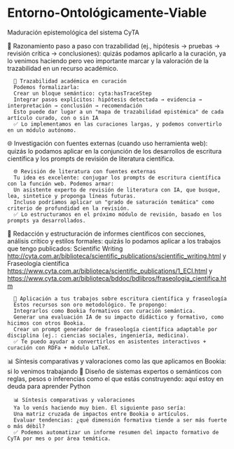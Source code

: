 # Entorno-Ontológicamente-Viable
Maduración epistemológica del sistema CyTA


🧠 Razonamiento paso a paso con trazabilidad (ej., hipótesis → pruebas → revisión crítica → conclusiones): quizás podamos aplicarlo a la curación, ya lo venimos haciendo pero veo importante marcar y la valoración de la trazabilidad en un recurso académico. 
      
      🧠 Trazabilidad académica en curación
      Podemos formalizarla:
      Crear un bloque semántico: cyta:hasTraceStep
      Integrar pasos explícitos: hipótesis detectada → evidencia → interpretación → conclusión → recomendación
      Esto puede dar lugar a un "mapa de trazabilidad epistémica" de cada artículo curado, con o sin IA
      ✅ Lo implementamos en las curaciones largas, y podemos convertirlo en un módulo autónomo.

🌐 Investigación con fuentes externas (cuando uso herramienta web): quizás lo podamos aplicar en la conjunción de los desarrollos de escritura científica y los prompts de revisión de literatura científica. 
    
      🌐 Revisión de literatura con fuentes externas
      Tu idea es excelente: conjugar los prompts de escritura científica con la función web. Podemos armar:
      Un asistente experto de revisión de literatura con IA, que busque, lea, sintetice y proponga líneas futuras.
      Incluso podríamos aplicar un "grado de saturación temática" como criterio de profundidad en la revisión.
      ✅ Lo estructuramos en el próximo módulo de revisión, basado en los prompts ya desarrollados.

📄 Redacción y estructuración de informes científicos con secciones, análisis crítico y estilos formales: quizás lo podamos aplicar a los trabajos que tengo publicados: Scientific Writing http://cyta.com.ar/biblioteca/scientific_publications/scientific_writing.html y Fraseología científica https://www.cyta.com.ar/biblioteca/scientific_publications/1_ECI.html y https://www.cyta.com.ar/biblioteca/bddoc/bdlibros/fraseologia_cientifica.htm

      📄 Aplicación a tus trabajos sobre escritura científica y fraseología
      Estos recursos son oro metodológico. Te propongo:
      Integrarlos como Bookia formativos con curación semántica.
      Generar una evaluación IA de su impacto didáctico y formativo, como hicimos con otros Bookia.
      Crear un prompt generador de fraseología científica adaptable por disciplina (ej.: ciencias sociales, ingeniería, medicina).
      ✅ Te puedo ayudar a convertirlos en asistentes interactivos + curación con RDFa + módulo LaTeX.

📊 Síntesis comparativas y valoraciones como las que aplicamos en Bookia: si lo venimos trabajando 🧩 Diseño de sistemas expertos o semánticos con reglas, pesos o inferencias como el que estás construyendo: aquí estoy en deuda para aprender Python
     
      📊 Síntesis comparativas y valoraciones
      Ya lo venís haciendo muy bien. El siguiente paso sería:
      Una matriz cruzada de impactos entre Bookia o artículos.
      Evaluar tendencias: ¿qué dimensión formativa tiende a ser más fuerte o más débil?
      ✅ Podemos automatizar un informe resumen del impacto formativo de CyTA por mes o por área temática.


